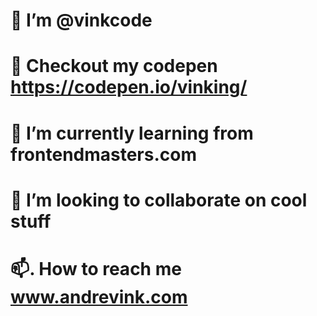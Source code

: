 # 👋  I’m @vinkcode
# 👀  Checkout my codepen https://codepen.io/vinking/
# 🌱  I’m currently learning from frontendmasters.com
# 💞️  I’m looking to collaborate on cool stuff
# 📫. How to reach me www.andrevink.com

<!---
vinkcode/vinkcode is a ✨ special ✨ repository because its `README.md` (this file) appears on your GitHub profile.
You can click the Preview link to take a look at your changes.
--->
